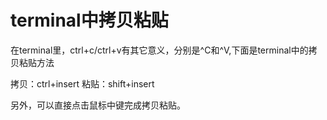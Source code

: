 # terminal中拷贝粘贴

在terminal里，ctrl+c/ctrl+v有其它意义，分别是^C和^V,下面是terminal中的拷贝粘贴方法

拷贝：ctrl+insert
粘贴：shift+insert

另外，可以直接点击鼠标中键完成拷贝粘贴。
